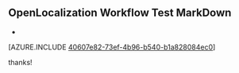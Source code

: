 ## OpenLocalization Workflow Test MarkDown
* 

[AZURE.INCLUDE [40607e82-73ef-4b96-b540-b1a828084ec0](calleeMd1.md)]

 
thanks!